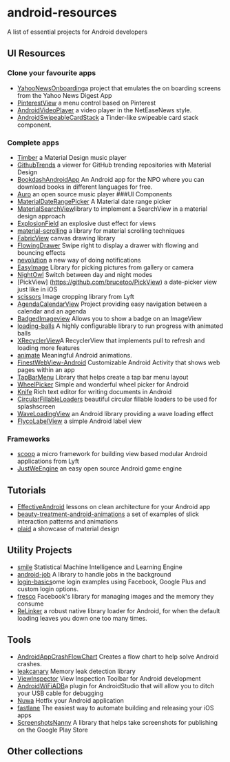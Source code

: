 # android-resources
A list of essential projects for Android developers

## UI Resources

### Clone your favourite apps 
* [YahooNewsOnboarding](https://github.com/rahulrj/YahooNewsOnboarding)a project that emulates the on boarding screens from the Yahoo News Digest App
* [PinterestView](https://github.com/brucetoo/PinterestView) a menu control based on Pinterest
* [AndroidVideoPlayer](https://github.com/xiongwei-git/AndroidVideoPlayer) a video player in the NetEaseNews style.
* [AndroidSwipeableCardStack](https://github.com/wenchaojiang/AndroidSwipeableCardStack) a Tinder-like swipeable card stack component.
### Complete apps 
* [Timber](https://github.com/naman14/Timber) a Material Design music player
* [GithubTrends](https://github.com/laowch/GithubTrends) a viewer for GitHub trending repositories with Material Design
* [BookdashAndroidApp](https://github.com/spongebobrf/BookdashAndroidApp) An Android app for the NPO where you can download books in different languages for free.
* [Auro](https://github.com/architjn/Auro) an open source music player
###UI Components 
* [MaterialDateRangePicker](https://github.com/borax12/MaterialDateRangePicker) A Material date range picker
* [MaterialSearchView](https://github.com/MiguelCatalan/MaterialSearchView)library to implement a SearchView in a material design approach
* [ExplosionField](https://github.com/tyrantgit/ExplosionField) an explosive dust effect for views
* [material-scrolling](https://github.com/satorufujiwara/material-scrolling) a library for material scrolling techniques
* [FabricView](https://github.com/antwankakki/FabricView) canvas drawing library
* [FlowingDrawer](https://github.com/mxn21/FlowingDrawer) Swipe right to display a drawer with flowing and bouncing effects
* [nevolution](https://github.com/oasisfeng/nevolution) a new way of doing notifications 
* [EasyImage](https://github.com/jkwiecien/EasyImage) Library for picking pictures from gallery or camera
* [NightOwl](https://github.com/ashqal/NightOwl) Switch between day and night modes
* [PickView] (https://github.com/brucetoo/PickView) a date-picker view just like in iOS 
* [scissors](https://github.com/lyft/scissors) Image cropping library from Lyft 
* [AgendaCalendarView](https://github.com/Tibolte/AgendaCalendarView) Project providing easy navigation between a calendar and an agenda
* [BadgedImageview](https://github.com/yesidlazaro/BadgedImageview) Allows you to show a badge on an ImageView
* [loading-balls](https://github.com/glomadrian/loading-balls) A highly configurable library to run progress with animated balls
* [XRecyclerView](https://github.com/jianghejie/XRecyclerView)A RecyclerView that implements pull to refresh and loading more features
* [animate](https://github.com/hitherejoe/animate) Meaningful Android animations.
* [FinestWebView-Android](https://github.com/TheFinestArtist/FinestWebView-Android) Customizable Android Activity that shows web pages within an app
* [TapBarMenu](https://github.com/michaldrabik/TapBarMenu) Library that helps create a tap bar menu layout
* [WheelPicker](https://github.com/AigeStudio/WheelPicker) Simple and wonderful wheel picker for Android
* [Knife](https://github.com/mthli/Knife) Rich text editor for writing documents in Android
* [CircularFillableLoaders](https://github.com/lopspower/CircularFillableLoaders) beautiful circular fillable loaders to be used for splashscreen
* [WaveLoadingView](https://github.com/tangqi92/WaveLoadingView) an Android library providing a wave loading effect
* [FlycoLabelView](https://github.com/H07000223/FlycoLabelView) a simple Android label view
### Frameworks 
* [scoop](https://github.com/lyft/scoop) a micro framework for building view based modular Android applications from Lyft
* [JustWeEngine](https://github.com/lfkdsk/JustWeEngine) an easy open source Android game engine 
## Tutorials 
* [EffectiveAndroid](https://github.com/rallat/EffectiveAndroid) lessons on clean architecture for your Android app
* [beauty-treatment-android-animations](https://github.com/JlUgia/beauty-treatment-android-animations) a set of examples of slick interaction patterns and animations
* [plaid](https://github.com/nickbutcher/plaid) a showcase of material design
## Utility Projects
* [smile](https://github.com/haifengl/smile) Statistical Machine Intelligence and Learning Engine
* [android-job](https://github.com/evernote/android-job) A library to handle jobs in the background
* [login-basics](https://github.com/andrebts/login-basics)ome login examples using Facebook, Google Plus and custom login options.
* [fresco](https://github.com/facebook/fresco) Facebook's library for managing images and the memory they consume
* [ReLinker](https://github.com/KeepSafe/ReLinker) a robust native library loader for Android, for when the default loading leaves you down one too many times. 
## Tools 
* [AndroidAppCrashFlowChart](https://github.com/octohub/AndroidAppCrashFlowChart) Creates a flow chart to help solve Android crashes.
* [leakcanary](https://github.com/square/leakcanary) Memory leak detection library  
* [ViewInspector](https://github.com/xfumihiro/ViewInspector) View Inspection Toolbar for Android development
* [AndroidWiFiADB](https://github.com/pedrovgs/AndroidWiFiADB)a plugin for AndroidStudio that will allow you to ditch your USB cable for debugging
* [Nuwa](https://github.com/jasonross/Nuwa)  Hotfix your Android application
* [fastlane](https://github.com/fastlane/fastlane) The easiest way to automate building and releasing your iOS apps
* [ScreenshotsNanny](https://github.com/thyrlian/ScreenshotsNanny) A library that helps take screenshots for publishing on the Google Play Store
## Other collections

